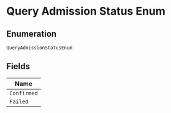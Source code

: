 
# Query Admission Status Enum

## Enumeration

`QueryAdmissionStatusEnum`

## Fields

| Name |
|  --- |
| `Confirmed` |
| `Failed` |

